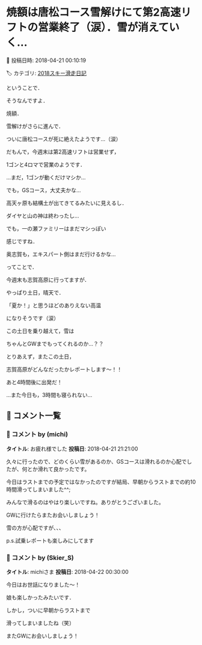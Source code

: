 # 焼額は唐松コース雪解けにて第2高速リフトの営業終了（涙）．雪が消えていく…

📅 投稿日時: 2018-04-21 00:10:19

🏷️ カテゴリ: [2018スキー滑走日記](c11b88dc181f34079ab41db74a3587646.md)

ということで．


そうなんですよ．


焼額．


雪解けがさらに進んで．


ついに唐松コースが死に絶えたようです…（涙）


だもんで，今週末は第2高速リフトは営業せず，


1ゴンと4ロマで営業のようです．





…まだ，1ゴンが動くだけマシか…


でも，GSコース，大丈夫かな…





高天ヶ原も結構土が出てきてるみたいに見えるし．


ダイヤと山の神は終わったし…





でも，一の瀬ファミリーはまだマシっぽい


感じですね．


奥志賀も，エキスパート側はまだ行けるかな…





ってことで．


今週末も志賀高原に行ってますが．


やっぱり土日，晴天で．


「夏か！」と思うほどのありえない高温


になりそうです（涙）





この土日を乗り越えて，雪は


ちゃんとGWまでもってくれるのか…？？





とりあえず，またこの土日，


志賀高原がどんなだったかレポートします～！！





あと4時間後に出発だ！


…また今日も，3時間も寝られない…

## 💬 コメント一覧

### 💬 コメント by (michi)
**タイトル**: お疲れ様でした
**投稿日**: 2018-04-21 21:21:00

久々に行ったので、どのくらい雪があるのか、GSコースは滑れるのか心配でしたが、何とか滑れて良かったです。

今日はラストまでの予定ではなかったのですが結局、早朝からラストまでの約10時間滑ってしまいました^^;

みんなで滑るのはやはり楽しいですね。ありがとうございました。

GWに行けたらまたお会いしましょう！

雪の方が心配ですが、、、



p.s.試乗レポートも楽しみにしてます

### 💬 コメント by (Skier_S)
**タイトル**: michiさま
**投稿日**: 2018-04-22 00:30:00

今日はお世話になりました～！

娘も楽しかったみたいです．

しかし，ついに早朝からラストまで

滑ってしまいましたね（笑）



またGWにお会いしましょう！


